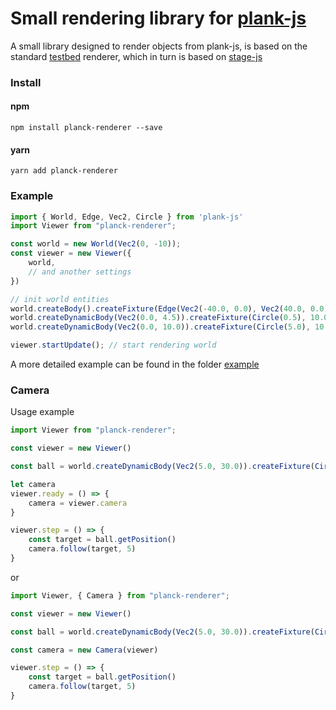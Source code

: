 # Small rendering library for [plank-js](https://github.com/shakiba/planck.js "plank-js")

A small library designed to render objects from plank-js, is based on the standard [testbed](https://github.com/shakiba/planck.js/blob/master/testbed/index.js "testbed") renderer, which in turn is based on [stage-js](https://github.com/shakiba/stage.js " stage-js")

### Install

#### npm
```
npm install planck-renderer --save
```

#### yarn
```
yarn add planck-renderer
```

### Example

```javascript
import { World, Edge, Vec2, Circle } from 'plank-js'
import Viewer from "planck-renderer";

const world = new World(Vec2(0, -10));
const viewer = new Viewer({
	world,
	// and another settings
})

// init world entities
world.createBody().createFixture(Edge(Vec2(-40.0, 0.0), Vec2(40.0, 0.0)));
world.createDynamicBody(Vec2(0.0, 4.5)).createFixture(Circle(0.5), 10.0);
world.createDynamicBody(Vec2(0.0, 10.0)).createFixture(Circle(5.0), 10.0);

viewer.startUpdate(); // start rendering world
```

A more detailed example can be found in the folder [example](https://github.com/RealPeha/planck-renderer/tree/master/example "example")


### Camera

Usage example

```javascript
import Viewer from "planck-renderer";

const viewer = new Viewer()

const ball = world.createDynamicBody(Vec2(5.0, 30.0)).createFixture(Circle(3.0));

let camera
viewer.ready = () => {
	camera = viewer.camera
}

viewer.step = () => {
	const target = ball.getPosition()
	camera.follow(target, 5)
}
```

or

```javascript
import Viewer, { Camera } from "planck-renderer";

const viewer = new Viewer()

const ball = world.createDynamicBody(Vec2(5.0, 30.0)).createFixture(Circle(3.0));

const camera = new Camera(viewer)

viewer.step = () => {
	const target = ball.getPosition()
	camera.follow(target, 5)
}
```